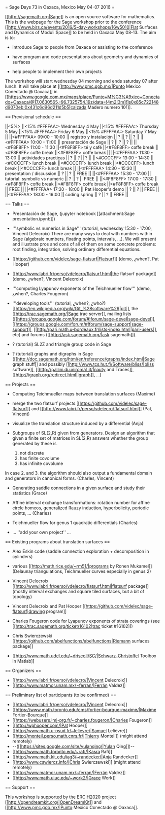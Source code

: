 = Sage Days 73 in Oaxaca, Mexico May 04-07 2016 =

[[http://sagemath.org|Sage]] is an open source software for mathematics. This is the webpage for the Sage workshop prior to the conference [[http://www.birs.ca/events/2016/5-day-workshops/16w5010|Flat Surfaces and Dynamics of Moduli Space]] to be held in Oaxaca May 08-13. The aim is to:

 * introduce Sage to people from Oaxaca or assisting to the conference

 * have program and code presentations about geometry and dynamics of surfaces

 * help people to implement their own projects

The workshop will start wednesday 04 morning and ends saturday 07 after lunch. It will take place at [[http://www.pmc.gob.mx/|Punto Mexico Conectado @ Oaxaca]] in [[https://www.google.com.mx/maps/place/Punto+M%C3%A9xico+Conectado+Oaxaca/@17.0630565,-96.7325754,19z/data=!4m2!3m1!1s0x85c722148d9070eb:0x431c6d96d211d5b5|calzada Madero numero 101]].

== Previsional schedule ==

||<5%>                    ||<15% #FFFFAA:> Wednesday 4 May ||<15%  #FFFFAA:> Thursday 5 May ||<15%  #FFFFAA:> Friday 6 May ||<15%  #FFFFAA:> Saturday 7 May ||
||<#FFFFAA> 09:00 - 10:00 || registro y instalación        || ?                             || ?                           || ?                             ||
||<#FFFFAA> 10:00 - 11:00 || presentación de Sage          || ?                             || ?                           || ?                             ||
||<#F8F8FF> 11:00 - 11:30 ||<#F8F8FF> té y café            ||<#F8F8FF> coffe break          ||<#F8F8FF> coffe break        ||<#F8F8FF> coffe break          ||
||<#FFFFAA> 11:30 - 13:00 || actividades practicas         || ?                             || ?                           || ?                             ||
||<#CCCCFF> 13:00 - 14:30 ||<#CCCCFF> lunch break          ||<#CCCCFF> lunch break          ||<#CCCCFF> lunch break        ||<#CCCCFF> lunch break          ||
||<#FFFFAA> 14:30 - 15:30 || presentation / discussion     || ?                             || ?                           || FREE                          ||
||<#FFFFAA> 15:30 - 17:00 || tutorial: symbolic vs numeric || ?                             || ?                           || FREE                          ||
||<#F8F8FF> 17:00 - 17:30 ||<#F8F8FF> coffe break          ||<#F8F8FF> coffe break          ||<#F8F8FF> coffe break        || FREE                          ||
||<#FFFFAA> 17:30 - 18:00 || Pat Hooper's demo             || ?                             || ?                           || FREE                          ||
||<#FFFFAA> 18:00 - 19:00 || coding spring                 || ?                             || ?                           || FREE                          ||

== Talks ==

 * Presentación de Sage, (jupyter notebook [[attachment:Sage presentation.ipynb]])

 * '''symbolic vs numerics in Sage''' (tutorial, wednesday 15:30 - 17:00, Vincent Delecroix)
   There are many ways to deal with numbers within Sage (algebraic numbers, floating points, intervals, ...). We will present and illustrate pros and cons of all of them on some concrete problems: root finding, integration, solving ordinary differential equations.

 * [[https://github.com/videlec/sage-flatsurf|Flatsurf]] (demo, ¿when?,  Pat Hooper)

 * [[http://www.labri.fr/perso/vdelecro/flatsurf.html|the flatsurf package]] (demo, ¿when?, Vincent Delecroix)

 * '''computing Lyapunov exponents of the Teichmueller flow''' (demo, ¿when?, Charles Fougeron)

 * '''developing tools''' (tutorial, ¿when?, ¿who?)
  [[https://en.wikipedia.org/wiki/Git_%28software%29|git]], the [[http://trac.sagemath.org/|Sage trac server]], mailing lists ([[https://groups.google.com/forum/#!forum/sage-devel|sage-devel]], [[https://groups.google.com/forum/#!forum/sage-support|sage-support]], [[http://pari.math.u-bordeaux.fr/lists-index.html|pari-users]], etc) and forums ([[http://ask.sagemath.org/|ask sagemath]]).

 * ? (tutorial) SL2Z and triangle group code in Sage

 * ? (tutorial) graphs and digraphs in Sage ([[http://doc.sagemath.org/html/en/reference/graphs/index.html|Sage graph stuff]] and possibly [[http://www.tcs.hut.fi/Software/bliss/|bliss software]], [[http://pallini.di.uniroma1.it/|nauty and Traces]], [[http://igraph.org/redirect.html|igraph]], ...)

== Projects ==

 * Computing Teichmueller maps between translation surfaces (Maxime)

 * merge the two flatsurf projects [[https://github.com/videlec/sage-flatsurf]] and [[http://www.labri.fr/perso/vdelecro/flatsurf.html]] (Pat, Vincent)

 * visualize the translation structure induced by a differential (Anja)

 * Subgroups of SL(2,R) given from generators. Design an algorithm that given a finite set of matrices in SL(2,R) answers whether the group generated by these is

    1. not discrete
    2. has finite covolume
    3. has infinite covolume

 In case 2. and 3. the algorithm should also output a fundamental domain and generators in canonical forms. (Charles, Vincent)

 * Generating saddle connections in a given surface and study their statistics (Grace)

 * Affine interval exchange transformations: rotation number for affine circle homeos, generalized Rauzy induction, hyperbolicity, periodic points, ... (Charles)

 * Teichmueller flow for genus 1 quadratic differentials (Charles)

 * ... ''add your own project'' ...

== Existing programs about translation surfaces ==

 * Alex Eskin code (saddle connection exploration + decomposition in cylinders)

 * various [[http://math.rice.edu/~rm51/|programs by Ronen Mukamel]] (Delaunay triangulations, Teichmueller curves especially in genus 2)

 * Vincent Delecroix [[http://www.labri.fr/perso/vdelecro/flatsurf.html|flatsurf package]] (mostly interval exchanges and square tiled surfaces, but a bit of topology)

 * Vincent Delecroix and Pat Hooper [[https://github.com/videlec/sage-flatsurf|drawing program]]

 * Charles Fougeron code for Lyapunov exponents of strata coverings (see [[http://trac.sagemath.org/ticket/16102|trac ticket #16102]])

 * Chris Swierczewski [[https://github.com/abelfunctions/abelfunctions|Riemann surfaces package]]

 * [[http://www.math.udel.edu/~driscoll/SC/|Schwarz-Christoffel Toolbox in Matlab]]

== Organizers ==

 * [[http://www.labri.fr/perso/vdelecro/|Vincent Delecroix]]
 * [[http://www.matmor.unam.mx/~ferran/|Ferrán Valdez]]

== Preliminary list of participants (to be confirmed) ==

 * [[http://www.labri.fr/perso/vdelecro/|Vincent Delecroix]]
 * [[https://www.math.toronto.edu/cms/fortier-bourque-maxime/|Maxime Fortier-Bourque]]
 * [[https://webusers.imj-prg.fr/~charles.fougeron/|Charles Fougeron]]
 * [[http://wphooper.com/|Pat Hooper]]
 * [[http://www.math.u-psud.fr/~lelievre/|Samuel Lelièvre]]
 * [[http://monteil.perso.math.cnrs.fr/|Thierry Monteil]] (might attend remotely)
 * --([[https://sites.google.com/site/yulanqing/|Yulan Qing]])--
 * [[http://www.math.toronto.edu/~rafi/|Kasra Rafi]]
 * [[http://www.math.kit.edu/iag3/~randecker/|Anja Randecker]]
 * [[http://www.cswiercz.info/|Chris Swierczewski]] (might attend remotely)
 * [[http://www.matmor.unam.mx/~ferran/|Ferrán Valdez]]
 * [[http://www.math.uiuc.edu/~work2/|Grace Work]]

== Support ==

This workshop is supported by the ERC H2020 project [[http://opendreamkit.org/|OpenDreamKit]] and [[http://www.pmc.gob.mx/|Punto Mexico Conectado @ Oaxaca]].
